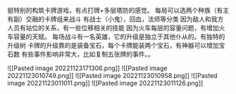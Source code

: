 挺特别的构筑卡牌游戏，有点打牌+多层塔防的感觉。
每局可以选两个种族（有主有副）交融的卡牌组来战斗
有战士（小鬼），回血，法师等分类
因为敌人和我方人员有站位的关系，有一些位移相关的技能
因为火车每层的容量问题，有增加火车容量的天赋。
每场战斗有一名英雄，它的升级是独立于其他仆从的。有独特的升级树
卡牌的升级靠的是装备宝石，每个卡牌能装两个宝石，有神器可以增加宝石数
有些事件影响非常大，比如复制五张牌的事件。。


![[Pasted image 20221123171306.png]]
![[Pasted image 20221123010749.png]]
![[Pasted image 20221123010958.png]]
![[Pasted image 20221123011011.png]]
![[Pasted image 20221123011126.png]]
